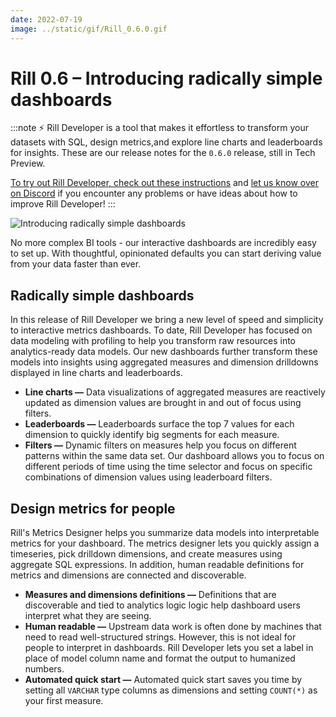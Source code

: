 ```yaml
---
date: 2022-07-19
image: ../static/gif/Rill_0.6.0.gif
---
```


# Rill 0.6 – Introducing radically simple dashboards

:::note
⚡ Rill Developer is a tool that makes it effortless to transform your datasets with SQL, design metrics,and explore line charts and leaderboards for insights. These are our release notes for the `0.6.0` release, still in Tech Preview.

[To try out Rill Developer, check out these instructions](https://github.com/rilldata/rill-developer) and [let us know over on Discord](https://bit.ly/3bbcSl9) if you encounter any problems or have ideas about how to improve Rill Developer!
:::

![Introducing radically simple dashboards](../static/gif/Rill_0.6.0.gif)

No more complex BI tools - our interactive dashboards are incredibly easy to set up. With thoughtful, opinionated defaults you can start deriving value from your data faster than ever.  

## Radically simple dashboards
In this release of Rill Developer we bring a new level of speed and simplicity to interactive metrics dashboards. To date, Rill Developer has focused on data modeling with profiling to help you transform raw resources into analytics-ready data models. Our new dashboards further transform these models into insights using aggregated measures and dimension drilldowns displayed in line charts and leaderboards.


- **Line charts —**  Data visualizations of aggregated measures are reactively updated as dimension values are brought in and out of focus using filters.
- **Leaderboards —** Leaderboards surface the top 7 values for each dimension to quickly identify big segments for each measure.
- **Filters —** Dynamic filters on measures help you focus on different patterns within the same data set. Our dashboard allows you to focus on different periods of time using the time selector and focus on specific combinations of dimension values using leaderboard filters.


## Design metrics for people
Rill's Metrics Designer helps you summarize data models into interpretable metrics for your dashboard. The metrics designer lets you quickly assign a timeseries, pick drilldown dimensions, and create measures using aggregate SQL expressions. In addition, human readable definitions for metrics and dimensions are connected and discoverable.

- **Measures and dimensions definitions —** Definitions that are discoverable and tied to analytics logic logic help dashboard users interpret what they are seeing.
- **Human readable —** Upstream data work is often done by machines that need to read well-structured strings. However, this is not ideal for people to interpret in dashboards. Rill Developer lets you set a label in place of model column name and format the output to humanized numbers.
- **Automated quick start —** Automated quick start saves you time by setting all `VARCHAR` type columns as dimensions and setting `COUNT(*)` as your first measure.
